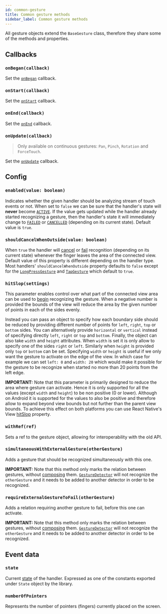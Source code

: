 ```yaml
---
id: common-gesture
title: Common gesture methods
sidebar_label: Common gesture methods
---
```


All gesture objects extend the `BaseGesture` class, therefore they share some of the methods and properties.

## Callbacks

### `onBegan(callback)`

Set the [`onBegan`](./events.md#onbegan) callback.

### `onStart(callback)`

Set the [`onStart`](./events.md#onstart) callback.

### `onEnd(callback)`

Set the [`onEnd`](./events.md#onend) callback.

### `onUpdate(callback)`

> Only available on continuous gestures: `Pan`, `Pinch`, `Rotation` and `ForceTouch`.

Set the [`onUpdate`](./events.md#onupdate) callback.

## Config

### `enabled(value: boolean)`

Indicates whether the given handler should be analyzing stream of touch events or not.
When set to `false` we can be sure that the handler's state will **never** become [`ACTIVE`](../state.md#active).
If the value gets updated while the handler already started recognizing a gesture, then the handler's state it will immediately change to [`FAILED`](../state.md#failed) or [`CANCELLED`](../state.md#cancelled) (depending on its current state).
Default value is `true`.

### `shouldCancelWhenOutside(value: boolean)`

When `true` the handler will [cancel](../state.md#cancelled) or [fail](../state.md#failed) recognition (depending on its current state) whenever the finger leaves the area of the connected view.
Default value of this property is different depending on the handler type.
Most handlers' `shouldCancelWhenOutside` property defaults to `false` except for the [`LongPressGesture`](./long-press-gesture.md) and [`TapGesture`](./tap-gesture.md) which default to `true`.

### `hitSlop(settings)`

This parameter enables control over what part of the connected view area can be used to [begin](../state.md#began) recognizing the gesture.
When a negative number is provided the bounds of the view will reduce the area by the given number of points in each of the sides evenly.

Instead you can pass an object to specify how each boundary side should be reduced by providing different number of points for `left`, `right`, `top` or `bottom` sides.
You can alternatively provide `horizontal` or `vertical` instead of specifying directly `left`, `right` or `top` and `bottom`.
Finally, the object can also take `width` and `height` attributes.
When `width` is set it is only allow to specify one of the sides `right` or `left`.
Similarly when `height` is provided only `top` or `bottom` can be set.
Specifying `width` or `height` is useful if we only want the gesture to activate on the edge of the view. In which case for example we can set `left: 0` and `width: 20` which would make it possible for the gesture to be recognize when started no more than 20 points from the left edge.

**IMPORTANT:** Note that this parameter is primarily designed to reduce the area where gesture can activate. Hence it is only supported for all the values (except `width` and `height`) to be non positive (0 or lower). Although on Android it is supported for the values to also be positive and therefore allow to expand beyond view bounds but not further than the parent view bounds. To achieve this effect on both platforms you can use React Native's View [hitSlop](https://facebook.github.io/react-native/docs/view.html#props) property.

### `withRef(ref)`

Sets a ref to the gesture object, allowing for interoperability with the old API.

### `simultaneousWithExternalGesture(otherGesture)`

Adds a gesture that should be recognized simultaneously with this one.

**IMPORTANT:** Note that this method only marks the relation between gestures, without [composing](./composing-gestures.md) them. [`GestureDetector`](./gesture-detector.md) will not recognize the `otherGesture` and it needs to be added to another detector in order to be recognized.

### `requireExternalGestureToFail(otherGesture)`

Adds a relation requiring another gesture to fail, before this one can activate.

**IMPORTANT:** Note that this method only marks the relation between gestures, without [composing](./composing-gestures.md) them. [`GestureDetector`](./gesture-detector.md) will not recognize the `otherGesture` and it needs to be added to another detector in order to be recognized.

## Event data

### `state`

Current [state](../state.md) of the handler. Expressed as one of the constants exported under `State` object by the library.

### `numberOfPointers`

Represents the number of pointers (fingers) currently placed on the screen.
